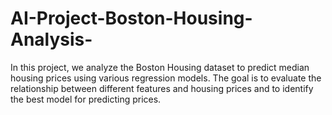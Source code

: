 # AI-Project-Boston-Housing-Analysis-
In this project, we analyze the Boston Housing dataset to predict median housing prices using various regression models. The goal is to evaluate the relationship between different features and housing prices and to identify the best model for predicting prices.
